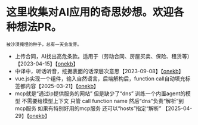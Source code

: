 # 这里收集对AI应用的奇思妙想。欢迎各种想法PR。
```
被沙漠掩埋的种子，总有一天会发芽。
```

- 上传合同，AI找出高危条款。适用于（劳动合同、房屋买卖、保险、租赁等）【2023-04-15】【[onekb](https://github.com/onekb)】
- 中译中，听话听音，挖掘表面的话深层次意思【2023-09-08】【[onekb](https://github.com/onekb)】
- vue.js实现一个组件，输入自然语言，后端解构后，function call自动填充标签都内容【2025-03-21】【[onekb](https://github.com/onekb)】
- mcp就是“通过ip提供服务的网站” 但是缺少了“dns” 训练一个内置agent的模型 不需要给模型上下文 只管 call function name 然后“dns”负责“解析”到mcp服务 如果有特别好用的mcp服务 还可以“hosts”指定“解析” 【2025-04-29】【[onekb](https://github.com/onekb)】
